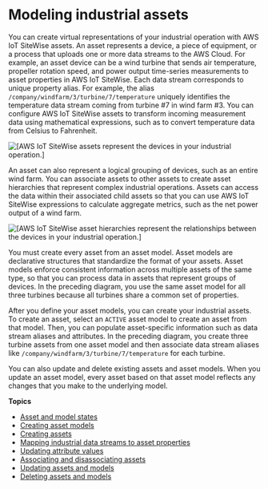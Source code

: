 # Modeling industrial assets<a name="industrial-asset-models"></a>

You can create virtual representations of your industrial operation with AWS IoT SiteWise assets\. An asset represents a device, a piece of equipment, or a process that uploads one or more data streams to the AWS Cloud\. For example, an asset device can be a wind turbine that sends air temperature, propeller rotation speed, and power output time\-series measurements to asset properties in AWS IoT SiteWise\. Each data stream corresponds to unique property alias\. For example, the alias `/company/windfarm/3/turbine/7/temperature` uniquely identifies the temperature data stream coming from turbine \#7 in wind farm \#3\. You can configure AWS IoT SiteWise assets to transform incoming measurement data using mathematical expressions, such as to convert temperature data from Celsius to Fahrenheit\.

![\[AWS IoT SiteWise assets represent the devices in your industrial operation.\]](http://docs.aws.amazon.com/iot-sitewise/latest/userguide/images/sitewise-asset.png)

An asset can also represent a logical grouping of devices, such as an entire wind farm\. You can associate assets to other assets to create asset hierarchies that represent complex industrial operations\. Assets can access the data within their associated child assets so that you can use AWS IoT SiteWise expressions to calculate aggregate metrics, such as the net power output of a wind farm\.

![\[AWS IoT SiteWise asset hierarchies represent the relationships between the devices in your industrial operation.\]](http://docs.aws.amazon.com/iot-sitewise/latest/userguide/images/sitewise-asset-hierarchy.png)

You must create every asset from an asset model\. Asset models are declarative structures that standardize the format of your assets\. Asset models enforce consistent information across multiple assets of the same type, so that you can process data in assets that represent groups of devices\. In the preceding diagram, you use the same asset model for all three turbines because all turbines share a common set of properties\.

After you define your asset models, you can create your industrial assets\. To create an asset, select an `ACTIVE` asset model to create an asset from that model\. Then, you can populate asset\-specific information such as data stream aliases and attributes\. In the preceding diagram, you create three turbine assets from one asset model and then associate data stream aliases like `/company/windfarm/3/turbine/7/temperature` for each turbine\.

You can also update and delete existing assets and asset models\. When you update an asset model, every asset based on that asset model reflects any changes that you make to the underlying model\.

**Topics**
+ [Asset and model states](asset-and-model-states.md)
+ [Creating asset models](create-asset-models.md)
+ [Creating assets](create-assets.md)
+ [Mapping industrial data streams to asset properties](connect-data-streams.md)
+ [Updating attribute values](update-attribute-values.md)
+ [Associating and disassociating assets](add-associated-assets.md)
+ [Updating assets and models](update-assets-and-models.md)
+ [Deleting assets and models](delete-assets-and-models.md)